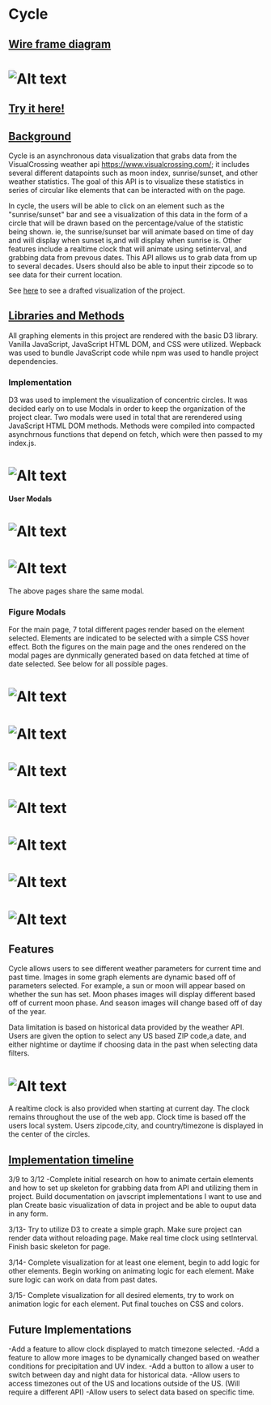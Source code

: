 # Cycle

## <b>[Wire frame diagram](./project_docs/cycle_wire_frame.pdf)</b>
   # ![Alt text](project_docs/proj_images/splash_page.png)
## [Try it here!](https://kaiterwu.github.io/Cycle_js_proj/)

## <u>Background</u>

Cycle is an asynchronous data visualization that grabs data from the VisualCrossing weather api  https://www.visualcrossing.com/; it includes several different datapoints such as moon index, sunrise/sunset, and other weather statistics. The goal of this API is to visualize these statistics in series of circular like elements that can be interacted with on the page. 

In cycle, the users will be able to click on an element such as the "sunrise/sunset" bar and see a visualization of this data in the form of a circle that will be drawn based on the percentage/value of the statistic being shown. ie, the sunrise/sunset bar will animate based on time of day and will display when sunset is,and will display when sunrise is. Other features include a realtime clock that will animate using setinterval, and grabbing data from prevous dates. This API allows us to grab data from up to several decades. Users should also be able to input their zipcode so to see data for their current location. 

See [here](./project_docs/cycle_wire_frame.pdf) to see a drafted visualization of the project. 


## <u>Libraries and Methods</u>
All graphing elements in this project are rendered with the basic D3 library. Vanilla JavaScript, JavaScript HTML DOM, and CSS were utilized. Wepback was used to bundle JavaScript code while npm was used to handle project dependencies. 
### Implementation 
D3 was used to implement the visualization of concentric circles. It was decided early on to use Modals in order to 
keep the organization of the project clear. Two modals were used in total that are rerendered using JavaScript HTML DOM 
methods. Methods were compiled into compacted asynchrnous functions that depend on fetch, which were then passed to my index.js. 

# ![Alt text](project_docs/proj_images/data_code_snippet.png )

#### User Modals

# ![Alt text](project_docs/proj_images/intro_modal.png "Introduction Modal")
# ![Alt text](project_docs/proj_images/select_modal.png "Select Date Modal")

The above pages share the same modal. 
### Figure Modals
For the main page, 7 total different pages render based on the element selected. Elements are indicated to be selected with a simple CSS hover effect. Both the figures on the main page and the ones rendered on the modal pages are dynmically generated based on data fetched at time of date selected. See below for all possible pages. 

# ![Alt text](project_docs/proj_images/day_modal.png "Day Modal")
# ![Alt text](project_docs/proj_images/moon_modal.png "Moon Modal")
# ![Alt text](project_docs/proj_images/seasons_modal.jpeg "Seasons Modal")
# ![Alt text](project_docs/proj_images/temperature_modal.png "Temperature Modal")
# ![Alt text](project_docs/proj_images/humidity_modal.png "Humidity Modal")
# ![Alt text](project_docs/proj_images/precip_modal.png "Precipitation Modal")
# ![Alt text](project_docs/proj_images/uv_modal.png "UV Index Modal")

## Features 

Cycle allows users to see different weather parameters for current time and past time. Images in some graph elements are dynamic based off of parameters selected. For example, a sun or moon will appear based on whether the sun has set. Moon phases images will display different based off of current moon phase. And season images will change based off of day of the year. 

Data limitation is based on historical data provided by the weather API. Users are given the option to select any US based ZIP code,a date, and either nightime or daytime if choosing data in the past when selecting data filters. 

# ![Alt text](project_docs/proj_images/past_data_page.png)

A realtime clock is also provided when starting at current day. The clock remains throughout the use of the web app. Clock time is based off the users local system. Users zipcode,city, and country/timezone is displayed in the center of the circles. 

## <u>Implementation timeline</u>
3/9 to 3/12 -Complete initial research on how to animate certain elements and how to set up skeleton for grabbing data from API and utilizing them in project. Build documentation on javscript implementations I want to use and plan 
Create basic visualization of data in project and be able to ouput data in any form.

3/13-  Try to utilize D3 to create a simple graph. Make sure project can render data without reloading page. Make real time clock using setInterval. Finish basic skeleton for page. 

3/14- Complete visualization for at least one element, begin to add logic for other elements. Begin working on animating logic for each element. Make sure logic can work on data from past dates.

3/15- Complete visualization for all desired elements, try to work on animation logic for each element. Put final touches on CSS and colors.

## Future Implementations
-Add a feature to allow clock displayed to match timezone selected. 
-Add a feature to allow more images to be dynamically changed based on weather conditions for precipitation and UV index. 
-Add a button to allow a user to switch between day and night data for historical data. 
-Allow users to access timezones out of the US and locations outside of the US. (Will require a different API)
-Allow users to select data based on specific time. 






